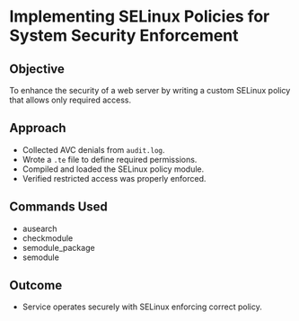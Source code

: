 # Implementing SELinux Policies for System Security Enforcement

## Objective
To enhance the security of a web server by writing a custom SELinux policy that allows only required access.

## Approach
- Collected AVC denials from `audit.log`.
- Wrote a `.te` file to define required permissions.
- Compiled and loaded the SELinux policy module.
- Verified restricted access was properly enforced.

## Commands Used
- ausearch
- checkmodule
- semodule_package
- semodule

## Outcome
- Service operates securely with SELinux enforcing correct policy.
